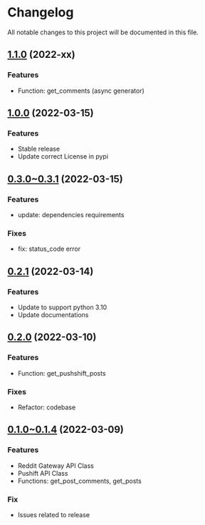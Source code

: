 # Changelog

All notable changes to this project will be documented in this file.

## [1.1.0](https://github.com/countertek/gatered/v1.1.0) (2022-xx)

### Features

- Function: get_comments (async generator)

## [1.0.0](https://github.com/countertek/gatered/v1.0.0) (2022-03-15)

### Features

- Stable release
- Update correct License in pypi


## [0.3.0~0.3.1](https://github.com/countertek/gatered/v0.3.1) (2022-03-15)

### Features

- update: dependencies requirements

### Fixes

- fix: status_code error

## [0.2.1](https://github.com/countertek/gatered/v0.2.1) (2022-03-14)

### Features

- Update to support python 3.10
- Update documentations

## [0.2.0](https://github.com/countertek/gatered/v0.2.0) (2022-03-10)

### Features

- Function: get_pushshift_posts

### Fixes

- Refactor: codebase

## [0.1.0~0.1.4](https://github.com/countertek/gatered/v0.1.4) (2022-03-09)

### Features

- Reddit Gateway API Class
- Pushift API Class
- Functions: get_post_comments, get_posts

### Fix

- Issues related to release